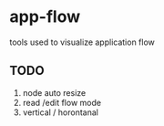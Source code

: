 # app-flow
tools used to visualize application flow

## TODO
1. node auto resize
3. read /edit flow mode
4. vertical / horontanal 